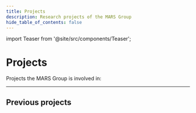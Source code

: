 ```yaml
---
title: Projects
description: Research projects of the MARS Group
hide_table_of_contents: false
---
```

import Teaser from '@site/src/components/Teaser';

# Projects


Projects the MARS Group is involved in:



<div class="row row--align-center">
    <Teaser title="ESIDA" description="lorem upsum" img="/img/logos/ESIDA.png" link="/projects/esida" />
    <Teaser title="SmartOpenHamburg" description="lorem upsum" img="/img/logos/SmartOpenHamburg.png" link="/projects/smartopenhamburg" />
</div>


---

## Previous projects

<div class="row row--align-center">
    <Teaser title="EMSAfrica" description="lorem upsum" img="/img/logos/EMS_Africa.png" link="/projects/emsafrica" />
</div>
